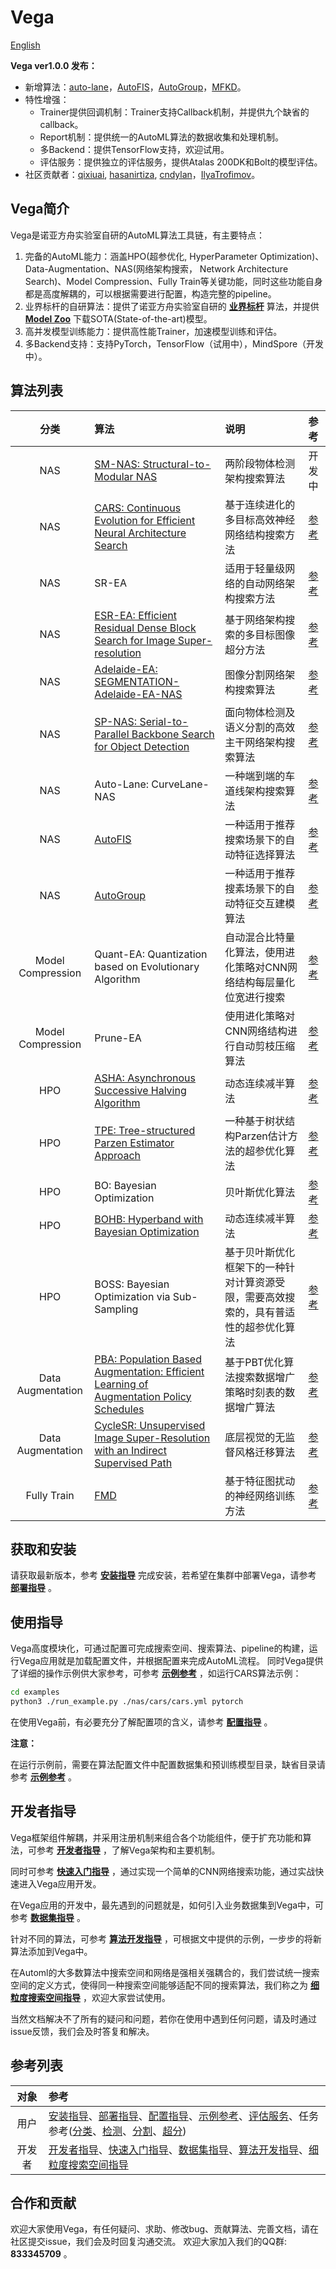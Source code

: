 # Vega

[English](./README.md)

**Vega ver1.0.0 发布：**

- 新增算法：[auto-lane](./docs/cn/algorithms/auto_lane.md)，[AutoFIS](./docs/cn/algorithms/fis-autogate.md)，[AutoGroup](./docs/cn/algorithms/fis-autogroup.md)，[MFKD](https://arxiv.org/pdf/2006.08341.pdf)。
- 特性增强：
  - Trainer提供回调机制：Trainer支持Callback机制，并提供九个缺省的callback。
  - Report机制：提供统一的AutoML算法的数据收集和处理机制。
  - 多Backend：提供TensorFlow支持，欢迎试用。
  - 评估服务：提供独立的评估服务，提供Atalas 200DK和Bolt的模型评估。
- 社区贡献者：[qixiuai](https://github.com/qixiuai), [hasanirtiza](https://github.com/hasanirtiza), [cndylan](https://github.com/cndylan)，[IlyaTrofimov](https://github.com/IlyaTrofimov)。


## Vega简介

Vega是诺亚方舟实验室自研的AutoML算法工具链，有主要特点：

1. 完备的AutoML能力：涵盖HPO(超参优化, HyperParameter Optimization)、Data-Augmentation、NAS(网络架构搜索， Network Architecture Search)、Model Compression、Fully Train等关键功能，同时这些功能自身都是高度解耦的，可以根据需要进行配置，构造完整的pipeline。
2. 业界标杆的自研算法：提供了诺亚方舟实验室自研的 **[业界标杆](./docs/cn/benchmark/benchmark.md)** 算法，并提供 **[Model Zoo](./docs/cn/model_zoo/model_zoo.md)** 下载SOTA(State-of-the-art)模型。
3. 高并发模型训练能力：提供高性能Trainer，加速模型训练和评估。
4. 多Backend支持：支持PyTorch，TensorFlow（试用中），MindSpore（开发中）。

## 算法列表

| 分类 | 算法 | 说明 | 参考 |
| :--: | :-- | :-- | :-- |
| NAS | [SM-NAS: Structural-to-Modular NAS](https://arxiv.org/abs/1911.09929) | 两阶段物体检测架构搜索算法 | 开发中 |
| NAS | [CARS: Continuous Evolution for Efficient Neural Architecture Search](https://arxiv.org/abs/1909.04977) | 基于连续进化的多目标高效神经网络结构搜索方法 | [参考](./docs/cn/algorithms/cars.md) |
| NAS | SR-EA | 适用于轻量级网络的自动网络架构搜索方法 | [参考](./docs/cn/algorithms/sr-ea.md) |
| NAS | [ESR-EA: Efficient Residual Dense Block Search for Image Super-resolution](https://arxiv.org/abs/1909.11409) | 基于网络架构搜索的多目标图像超分方法 | [参考](./docs/cn/algorithms/esr_ea.md) |
| NAS | [Adelaide-EA: SEGMENTATION-Adelaide-EA-NAS](https://arxiv.org/abs/1810.10804) | 图像分割网络架构搜索算法 | [参考](./docs/cn/algorithms/Segmentation-Adelaide-EA-NAS.md) |
| NAS | [SP-NAS: Serial-to-Parallel Backbone Search for Object Detection](http://openaccess.thecvf.com/content_CVPR_2020/papers/Jiang_SP-NAS_Serial-to-Parallel_Backbone_Search_for_Object_Detection_CVPR_2020_paper.pdf) | 面向物体检测及语义分割的高效主干网络架构搜索算法 | [参考](./docs/cn/algorithms/sp-nas.md) |
| NAS | Auto-Lane: CurveLane-NAS | 一种端到端的车道线架构搜索算法 | [参考](./docs/cn/algorithms/auto_lane.md) |
| NAS | [AutoFIS](https://arxiv.org/pdf/2003.11235.pdf) | 一种适用于推荐搜索场景下的自动特征选择算法 | [参考](./docs/cn/algorithms/fis-autogate.md) |
| NAS | [AutoGroup](https://dl.acm.org/doi/pdf/10.1145/3397271.3401082) | 一种适用于推荐搜素场景下的自动特征交互建模算法 | [参考](./docs/cn/algorithms/fis-autogroup.md) |
| Model Compression | Quant-EA: Quantization based on Evolutionary Algorithm | 自动混合比特量化算法，使用进化策略对CNN网络结构每层量化位宽进行搜索 | [参考](./docs/cn/algorithms/quant_ea.md) |
| Model Compression | Prune-EA | 使用进化策略对CNN网络结构进行自动剪枝压缩算法 | [参考](./docs/cn/algorithms/prune_ea.md) |
| HPO | [ASHA: Asynchronous Successive Halving Algorithm](https://arxiv.org/abs/1810.05934) | 动态连续减半算法 | [参考](./docs/cn/algorithms/hpo.md) |
| HPO | [TPE: Tree-structured Parzen Estimator Approach](https://papers.nips.cc/paper/4443-algorithms-for-hyper-parameter-optimization.pdf) | 一种基于树状结构Parzen估计方法的超参优化算法  | [参考](./docs/cn/algorithms/hpo.md) |
| HPO | BO: Bayesian Optimization | 贝叶斯优化算法 | [参考](./docs/cn/algorithms/hpo.md) |
| HPO | [BOHB: Hyperband with Bayesian Optimization](https://arxiv.org/abs/1807.01774) | 动态连续减半算法 | [参考](./docs/cn/algorithms/hpo.md) |
| HPO | BOSS: Bayesian Optimization via Sub-Sampling | 基于贝叶斯优化框架下的一种针对计算资源受限，需要高效搜索的，具有普适性的超参优化算法 | [参考](./docs/cn/algorithms/hpo.md) |
| Data Augmentation | [PBA: Population Based Augmentation: Efficient Learning of Augmentation Policy Schedules](https://arxiv.org/abs/1905.05393) | 基于PBT优化算法搜索数据增广策略时刻表的数据增广算法 | [参考](./docs/cn/algorithms/pba.md) |
| Data Augmentation | [CycleSR: Unsupervised Image Super-Resolution with an Indirect Supervised Path](https://openaccess.thecvf.com/content_CVPRW_2020/papers/w31/Chen_Unsupervised_Image_Super-Resolution_With_an_Indirect_Supervised_Path_CVPRW_2020_paper.pdf) | 底层视觉的无监督风格迁移算法 | [参考](./docs/cn/algorithms/cyclesr.md) |
| Fully Train | [FMD](https://arxiv.org/abs/2002.11022) | 基于特征图扰动的神经网络训练方法 | [参考](./docs/cn/algorithms/fmd.md) |

## 获取和安装

请获取最新版本，参考 **[安装指导](./docs/cn/user/install.md)** 完成安装，若希望在集群中部署Vega，请参考 **[部署指导](./docs/cn/user/deployment.md)** 。

## 使用指导

Vega高度模块化，可通过配置可完成搜索空间、搜索算法、pipeline的构建，运行Vega应用就是加载配置文件，并根据配置来完成AutoML流程。
同时Vega提供了详细的操作示例供大家参考，可参考 **[示例参考](./docs/cn/user/examples.md)** ，如运行CARS算法示例：

```bash
cd examples
python3 ./run_example.py ./nas/cars/cars.yml pytorch
```

在使用Vega前，有必要充分了解配置项的含义，请参考 **[配置指导](./docs/cn/user/config_reference.md)** 。

**注意：**

在运行示例前，需要在算法配置文件中配置数据集和预训练模型目录，缺省目录请参考 **[示例参考](./docs/cn/user/examples.md)** 。

## 开发者指导

Vega框架组件解耦，并采用注册机制来组合各个功能组件，便于扩充功能和算法，可参考 **[开发者指导](./docs/cn/developer/developer_guide.md)** ，了解Vega架构和主要机制。

同时可参考 **[快速入门指导](./docs/cn/developer/quick_start.md)** ，通过实现一个简单的CNN网络搜索功能，通过实战快速进入Vega应用开发。

在Vega应用的开发中，最先遇到的问题就是，如何引入业务数据集到Vega中，可参考 **[数据集指导](./docs/cn/developer/datasets.md)** 。

针对不同的算法，可参考 **[算法开发指导](./docs/cn/developer/new_algorithm.md)** ，可根据文中提供的示例，一步步的将新算法添加到Vega中。

在Automl的大多数算法中搜索空间和网络是强相关强耦合的，我们尝试统一搜索空间的定义方式，使得同一种搜索空间能够适配不同的搜索算法，我们称之为 **[细粒度搜索空间指导](./docs/cn/developer/fine_grained_search_space.md)** ，欢迎大家尝试使用。

当然文档解决不了所有的疑问和问题，若你在使用中遇到任何问题，请及时通过issue反馈，我们会及时答复和解决。

## 参考列表

| 对象 | 参考 |
| :--: | :-- |
| 用户 | [安装指导](./docs/cn/user/install.md)、[部署指导](./docs/cn/user/deployment.md)、[配置指导](./docs/cn/user/config_reference.md)、[示例参考](./docs/cn/user/examples.md)、[评估服务](../docs/cn/user/evaluate_service.md)、任务参考([分类](./docs/cn/tasks/classification.md)、[检测](./docs/cn/tasks/detection.md)、[分割](./docs/cn/tasks/segmentation.md)、[超分](./docs/cn/tasks/segmentation.md)) |
| 开发者 | [开发者指导](./docs/cn/developer/developer_guide.md)、[快速入门指导](./docs/cn/developer/quick_start.md)、[数据集指导](./docs/cn/developer/datasets.md)、[算法开发指导](./docs/cn/developer/new_algorithm.md)、[细粒度搜索空间指导](./docs/cn/developer/fine_grained_search_space.md) |

## 合作和贡献

欢迎大家使用Vega，有任何疑问、求助、修改bug、贡献算法、完善文档，请在社区提交issue，我们会及时回复沟通交流。
欢迎大家加入我们的QQ群: **833345709** 。
